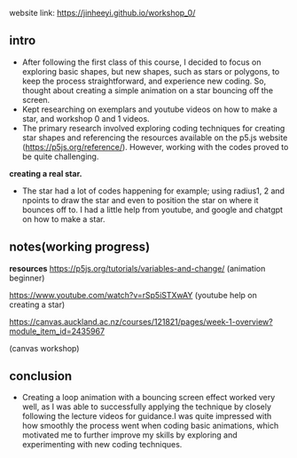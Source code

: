 website link: https://jinheeyi.github.io/workshop_0/

## intro

- After following the first class of this course, I decided to focus on exploring basic shapes, but new shapes, such as stars or polygons, to keep the process straightforward, and experience new coding. So, thought about creating a simple animation on a star bouncing off the screen. 
- Kept researching on exemplars and youtube videos on how to make a star, and workshop 0 and 1 videos. 
- The primary research involved exploring coding techniques for creating star shapes and referencing the resources available on the p5.js website (https://p5js.org/reference/). However, working with the codes proved to be quite challenging.

**creating a real star.**

- The star had a lot of codes happening for example; using radius1, 2 and npoints to draw the star and even to position the star on where it bounces off to. I had a little help from youtube, and google and chatgpt on how to make a star. 

## notes(working progress)


**resources**
https://p5js.org/tutorials/variables-and-change/
(animation beginner)

https://www.youtube.com/watch?v=rSp5iSTXwAY
(youtube help on creating a star)

https://canvas.auckland.ac.nz/courses/121821/pages/week-1-overview?module_item_id=2435967

(canvas workshop)

## conclusion

- Creating a loop animation with a bouncing screen effect worked very well, as I was able to successfully applying the technique by closely following the lecture videos for guidance.I was quite impressed with how smoothly the process went when coding basic animations, which motivated me to further improve my skills by exploring and experimenting with new coding techniques.
